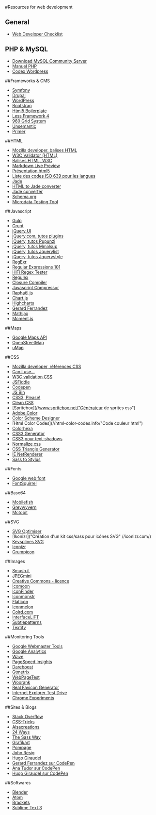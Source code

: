#Resources for web development

## General
* [Web Developer Checklist](//webdevchecklist.com/ "Checklist de contrôle du développeur")

## PHP & MySQL
* [Download MySQL Community Server](//dev.mysql.com/downloads/mysql/ "Télécharger MySQL")
* [Manuel PHP](//fr.php.net/manual/fr/index.php)
* [Codex Wordpress](//codex.wordpress.org/)


##Frameworks & CMS
* [Symfony](//symfony.com/)
* [Drupal](//drupalfr.org/)
* [WordPress](//fr.wordpress.org/)
* [Bootstrap](//getbootstrap.com/)
* [Html5 Boilerplate](//html5boilerplate.com/)
* [Less Framework 4](//lessframework.com/ "Système de grille CSS pour la conception de sites web adaptatifs")
* [960 Grid System](//960.gs/)
* [Unsemantic](//unsemantic.com/ "Successeur de 960 Grid System")
* [Primer](//primercss.io/ "Le framework de GitHub")


##HTML
* [Mozilla developer, balises HTML](//developer.mozilla.org/fr/docs/Web/HTML/Element)
* [W3C Validator (HTML)](//validator.w3.org/ "vérifie la conformité du code HTML avec la norme W3C")
* [Balises HTML, W3C](//dev.w3.org/html5/html-author/)
* [Markdown Live Preview](//markdownlivepreview.com/ "Pour visualiser le rendu d'un .md en live")
* [Présentation html5](//slides.html5rocks.com/ "Présentation html5")
* [Liste des codes ISO 639 pour les langues](//fr.wikipedia.org/wiki/Liste_des_codes_ISO_639-1)
* [Jade](//jade-lang.com/ "Syntaxe de template")
* [HTML to Jade converter](//html2jade.aaron-powell.com/)
* [Jade converter](//html2jade.org/)
* [Schema.org](//schema.org/ "site de référence sur les données structurées (Microdata)")
* [Microdata Testing Tool](//www.google.com/webmasters/tools/richsnippets "outil de test Google pour les données strucurées")


##Javascript
* [Gulp](//gulpjs.com/ "Task runner")
* [Grunt](//gruntjs.com/ "Task runner")
* [jQuery UI](//jqueryui.com/demos/)
* [jQuery.com, tutos plugins](//plugins.jquery.com/ "tutos jQuery")
* [jQuery, tutos Pupunzi](//pupunzi.com/ "tutos jQuery")
* [jQuery, tutos Mmalsup](//jquery.malsup.com/ "tutos jQuery")
* [jQuery, tutos Jquerylist](//jquerylist.com/ "tutos jQuery")
* [jQuery, tutos Jquerystyle](//jquerystyle.com/ "tutos jQuery")
* [RegExr](//www.regexr.com/ "Outil en ligne pour tester les expressions régulières en javascript")
* [Regular Expressions 101](//regex101.com/ "Outil en ligne pour tester les expressions régulières en javascript")
* [HiFi Regex Tester](//www.gethifi.com/tools/regex "Outil en ligne pour tester les expressions régulières en javascript")
* [Regulex](//jex.im/regulex/ "outil en ligne pour tester les expressions régulières en javascript")
* [Closure Compiler](//closure-compiler.appspot.com/home "réduit la taille des fichiers JavaScript, ce n'est donc pas un compilateur, contrairement à ce que le nom laisserait penser")
* [Javascript Compressor](//javascriptcompressor.com/ "compile votre code javascript")
* [Raphaël js](//raphaeljs.com/ "bibliothèque javaScript VML pour le support IE8 du SVG")
* [Chart.js](//www.chartjs.org/ "une lib pour des graphiques en javascript")
* [Highcharts](//www.highcharts.com/ "une lib pour des graphiques en javascript")
* [Gerard Ferrandez](//codepen.io/ge1doot/ "Codes bluffants en javascript")
* [Mathjax](//www.mathjax.org/ "solution pour affichage des formules mathématiques")
* [Moment.js](//momentjs.com/ "analyser, valider, manipuler et afficher les dates en JavaScript")


##Maps
* [Google Maps API](//developers.google.com/maps/)
* [OpenStreetMap](//www.openstreetmap.org)
* [uMap](//umap.openstreetmap.fr/ "uMap permet de créer des cartes personnalisées sur des fonds OpenStreetMap")

##CSS
* [Mozilla developer, références CSS](//developer.mozilla.org/fr/docs/CSS/Reference)
* [Can I use...](//caniuse.com/)
* [W3C validation CSS](//jigsaw.w3.org/css-validator/)
* [JSFiddle](//jsfiddle.net/ "Test en ligne pour html/css/js")
* [Codepen](//codepen.io/ "Test en ligne pour html/css/js")
* [JS Bin](//jsbin.com/ "Test en ligne pour html/css/js")
* [CSS3, Please!](//css3please.com/ "Générateur de règles CSS3 donnant des informations sur le support par les navigateurs")
* [Clean CSS](//www.cleancss.com/?lang=fr "Nettoie les feuilles de styles en ligne")
* [Spritebox](//www.spritebox.net/"Générateur de sprites css")
* [Adobe Color](//color.adobe.com/fr/ "Code couleur html")
* [Color Scheme Designer](//colorschemedesigner.com/ "Code couleur html")
* [Html Color Codes](//html-color-codes.info/"Code couleur html")
* [Colorhexa](//www.colorhexa.com/ "Code couleur html")
* [CSS3 Generator](//css3generator.com/ "Générateur css3")
* [CSS3 pour text-shadows](//www.westciv.com/tools/shadows/ "Générateur css3 pour text-shadows")
* [Normalize css](//necolas.github.io/normalize.css/ "Feuille de style de base permettant un affichage normalisé pour un maximum de navigateurs" )
* [CSS Triangle Generator](//triangle.designyourcode.io/ "Générateur de triangles en css")
* [IE NetRenderer](//netrenderer.com/ "Captures d'écran pour tester Internet Explorer en ligne")
* [Sass to Stylus](//sass2stylus.com/ "Convertisseur online de code Sass en Stylus")


##Fonts
* [Google web font](//www.google.com/webfonts/ "La bibliothèque de polices de caractères de Google")
* [FontSquirrel](//www.fontsquirrel.com/ "Fonts de qualité professionnelles, kits @font-face prêt à l'emploi et convertisseur de fonts en ligne" )


##Base64
* [Mobilefish](//www.mobilefish.com/services/base64/base64.php "Convertiseur d'images en base64")
* [Greywyvern](//www.greywyvern.com/code/php/binary2base64 "Convertiseur d'images en base64")
* [Motobit](//www.motobit.com/util/base64-decoder-encoder.asp "Convertiseur d'images en base64")


##SVG
* [SVG Optimiser](//petercollingridge.appspot.com/svg_optimiser)
* [Ikonizr]("Création d'un kit css/sass pour icônes SVG" //iconizr.com/)
* [Keysplines SVG](//www.carto.net/papers/svg/samples/keysplines.svg "Paramétrage keysplines pour l'accélération d'un animateTransform en SVG")
* [Iconizr](//iconizr.com/ "sprite CSS pour icônes en SVG, avec solution de replis")
* [Grumpicon](//www.grumpicon.com/ "sprite CSS pour icônes en SVG, avec solution de replis")


##Images
* [Smush.it](//www.smushit.com/ysmush.it/ "Outil de suppression des metadonnées d'une image, ces informations étant la cause d'interprétations différentielles entre navigateurs et d'un poids non négligeable")
* [JPEGmini](//www.jpegmini.com/ "un outils en ligne de compression d'images, très efficace pour visaliser le rendu en temps réel")
* [Creative Commons - licence](//creativecommons.org/choose/?lang=fr "Creative Commons, attribution d'une licence")
* [Icomoon](//icomoon.io/ "Générateur de fonts et d'icônes en SVG")
* [IconFinder](//www.iconfinder.com/ "Icônes en SVG")
* [Iconmonstr](//iconmonstr.com/ "Icônes en SVG")
* [Flaticon](//www.flaticon.com/ "Icônes en SVG")
* [Iconmelon](//iconmelon.com/ "Icônes en SVG")
* [Colrd.com](//colrd.com/ "Choix d'images en mosaïque")
* [InterfaceLIFT](//interfacelift.com/wallpaper_beta/downloads/date/any/ "un site hébergeant de très belles images")
* [Subtlepatterns](//subtlepatterns.com/ "Images pour background")
* [Textify](//textify.it/ "Une exellente application en ligne permettant de transformer une image en texte")


##Monitoring Tools
* [Google Webmaster Tools](//www.google.com/webmasters/tools/)
* [Google Analytics](//www.google.com/intl/fr/analytics/)
* [Wave](//wave.webaim.org/ "outil permettant d'évaluer l'accessibilité d'un site web")
* [PageSpeed Insights](//developers.google.com/speed/pagespeed/insights/)
* [Dareboost](//www.dareboost.com/)
* [Gtmetrix](//gtmetrix.com/)
* [WebPageTest](//www.webpagetest.org/)
* [Woorank](//www.woorank.com/ "Outil d'analyse de site web pour le SEO")
* [Real Favicon Generator](//realfavicongenerator.net/ "Générateur de favicons pour de nombreux médias")
* [Internet Explorer Test Drive](//dev.modern.ie/testdrive/ "Benchmark amusant pour navigateurs par Microsoft")
* [Chrome Experiments](//www.chromeexperiments.com/ "Laboratoire dédié à Chrome")


##Sites & Blogs
* [Stack Overflow](//stackoverflow.com/)
* [CSS-Tricks](//css-tricks.com/)
* [Alsacreations](//www.alsacreations.com/)
* [24 Ways](//24ways.org/)
* [The Sass Way](//thesassway.com/)
* [Grafikart](//www.grafikart.fr/)
* [Pompage](//www.pompage.net/)
* [John Resig](//ejohn.org/ "Le blog du fondateur de jQuery")
* [Hugo Giraudel](//hugogiraudel.com/)
* [Gerard Ferrandez sur CodePen](//codepen.io/ge1doot/ "Le CodePen d'un surdoué du JavaScript")
* [Ana Tudor sur CodePen](//codepen.io/thebabydino/ "Le CodePen d'une surdouée du CSS")
* [Hugo Giraudel sur CodePen](//codepen.io/HugoGiraudel/)


##Softwares
* [Blender](//www.blender.org/ "Logiciel libre pour création graphique, jeux et vidéos")
* [Atom](//atom.io/)
* [Brackets](//brackets.io/)
* [Sublime Text 3](//www.sublimetext.com/3)

